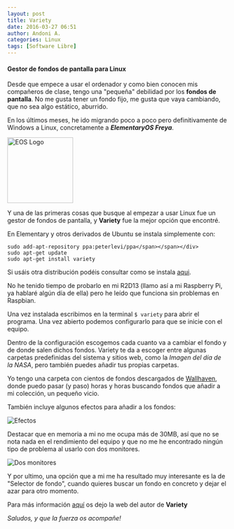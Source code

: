 ```yaml
---
layout: post
title: Variety
date: 2016-03-27 06:51
author: Andoni A.
categories: Linux
tags: [Software Libre]
---
```

<h4 id="gestor-de-fondos-de-pantalla-para-linux">Gestor de fondos de pantalla para Linux</h4>
Desde que empece a usar el ordenador y como bien conocen mis compañeros de clase, tengo una "pequeña" debilidad por los <strong>fondos de pantalla</strong>. No me gusta tener un fondo fijo, me gusta que vaya cambiando, que no sea algo estático, aburrido.

En los últimos meses, he ido migrando poco a poco pero definitivamente de Windows a Linux, concretamente a <strong><em>ElementaryOS Freya</em></strong>.

<img src="http://www.unixstickers.com/image/cache/data/stickers/elementaryos/elementary-600x600.png" width="150" height="150" alt="EOS Logo" />

Y una de las primeras cosas que busque al empezar a usar Linux fue un gestor de
fondos de pantalla, y <strong>Variety</strong> fue la mejor opción que encontré.

En Elementary y otros derivados de Ubuntu se instala simplemente con:
```
sudo add-apt-repository ppa:peterlevi/ppa</span></span></div>
sudo apt-get update
sudo apt-get install variety
```
Si usáis otra distribución podéis consultar como se instala <a title="How to install Variety" href="http://peterlevi.com/variety/how-to-install/">aqui</a>.

No he tenido tiempo de probarlo en mi R2D13 (llamo así a mi Raspberry Pi, ya hablaré algún día de ella) pero he leído que funciona sin problemas en Raspbian.

Una vez instalada escribimos en la terminal <code>$ variety</code> para abrir el programa. Una vez abierto podemos configurarlo para que se inicie con el equipo.

Dentro de la configuración escogemos cada cuanto va a cambiar el fondo y de donde salen dichos fondos.
Variety te da a escoger entre algunas carpetas predefinidas del sistema y sitios web, como la <em>Imagen del día de la NASA</em>, pero también puedes añadir tus propias carpetas.

Yo tengo una carpeta con cientos de fondos descargados de <a title="Wallhaven" href="http://alpha.wallhaven.cc/random">Wallhaven</a>, donde puedo pasar (y paso) horas y horas buscando fondos que añadir a mi colección, un pequeño vicio.

También incluye algunos efectos para añadir a los fondos:

<img src="https://i.imgur.com/Aa9WXqa.png" alt="Efectos" />

Destacar que en memoria a mi no me ocupa más de 30MB, así que no se nota nada en el rendimiento del equipo y que no me he encontrado ningún tipo de problema al usarlo con dos monitores.

<img src="https://i.imgur.com/raVaIqU.jpg" alt="Dos monitores" />

Y por ultimo, una opción que a mi me ha resultado muy interesante es la de "Selector de fondo", cuando quieres buscar un fondo en concreto y dejar el azar para otro momento.

Para más información <a href="http://peterlevi.com/variety/" target="_blank">aquí</a> os dejo la web del autor de <strong>Variety </strong>

<em>Saludos, y que la fuerza os acompañe!</em>
